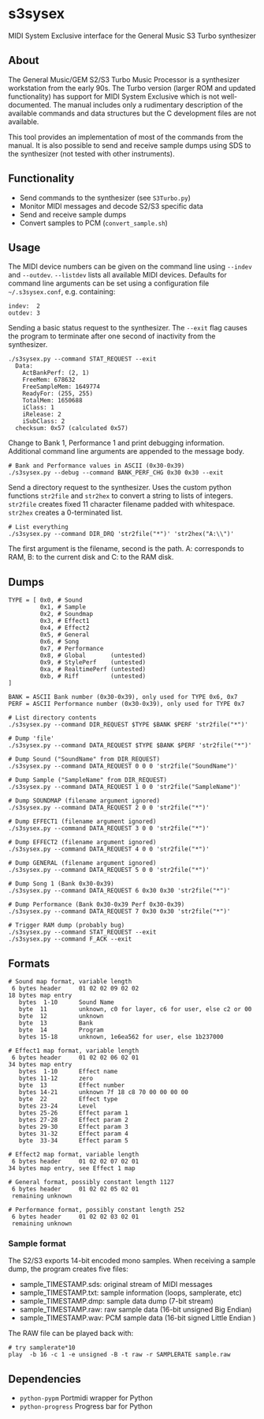 # s3sysex
MIDI System Exclusive interface for the General Music S3 Turbo synthesizer

## About
The General Music/GEM S2/S3 Turbo Music Processor is a synthesizer workstation from the early 90s.  The Turbo version (larger ROM and updated functionality) has support for MIDI System Exclusive which is not well-documented.  The manual includes only a rudimentary description of the available commands and data structures but the C development files are not available.

This tool provides an implementation of most of the commands from the manual.  It is also possible to send and receive sample dumps using SDS to the synthesizer (not tested with other instruments).

## Functionality
* Send commands to the synthesizer (see `S3Turbo.py`)
* Monitor MIDI messages and decode S2/S3 specific data
* Send and receive sample dumps
* Convert samples to PCM (`convert_sample.sh`)

## Usage

The MIDI device numbers can be given on the command line using `--indev` and `--outdev`. `--listdev` lists all available MIDI devices. Defaults for command line arguments can be set using a configuration file `~/.s3sysex.conf`, e.g. containing:
```
indev:  2
outdev: 3
```
Sending a basic status request to the synthesizer. The `--exit` flag causes the program to terminate after one second of inactivity from the synthesizer.
```
./s3sysex.py --command STAT_REQUEST --exit
  Data:
    ActBankPerf: (2, 1)
    FreeMem: 678632
    FreeSampleMem: 1649774
    ReadyFor: (255, 255)
    TotalMem: 1650688
    iClass: 1
    iRelease: 2
    iSubClass: 2
  checksum: 0x57 (calculated 0x57)
```

Change to Bank 1, Performance 1 and print debugging information. Additional command line arguments are appended to the message body.
```
# Bank and Performance values in ASCII (0x30-0x39)
./s3sysex.py --debug --command BANK_PERF_CHG 0x30 0x30 --exit
```

Send a directory request to the synthesizer. Uses the custom python functions `str2file` and `str2hex` to convert a string to lists of integers. `str2file` creates fixed 11 character filename padded with whitespace.  `str2hex` creates a 0-terminated list.

```
# List everything
./s3sysex.py --command DIR_DRQ 'str2file("*")' 'str2hex("A:\\")'
```

The first argument is the filename, second is the path. A: corresponds to RAM, B: to the current disk and C: to the RAM disk.

## Dumps
```
TYPE = [ 0x0, # Sound
         0x1, # Sample
         0x2, # Soundmap
         0x3, # Effect1
         0x4, # Effect2
         0x5, # General
         0x6, # Song
         0x7, # Performance
         0x8, # Global       (untested)
         0x9, # StylePerf    (untested)
         0xa, # RealtimePerf (untested)
         0xb, # Riff         (untested)
]

BANK = ASCII Bank number (0x30-0x39), only used for TYPE 0x6, 0x7
PERF = ASCII Performance number (0x30-0x39), only used for TYPE 0x7

# List directory contents
./s3sysex.py --command DIR_REQUEST $TYPE $BANK $PERF 'str2file("*")'

# Dump 'file'
./s3sysex.py --command DATA_REQUEST $TYPE $BANK $PERF 'str2file("*")'

# Dump Sound ("SoundName" from DIR_REQUEST)
./s3sysex.py --command DATA_REQUEST 0 0 0 'str2file("SoundName")'

# Dump Sample ("SampleName" from DIR_REQUEST)
./s3sysex.py --command DATA_REQUEST 1 0 0 'str2file("SampleName")'

# Dump SOUNDMAP (filename argument ignored)
./s3sysex.py --command DATA_REQUEST 2 0 0 'str2file("*")'

# Dump EFFECT1 (filename argument ignored)
./s3sysex.py --command DATA_REQUEST 3 0 0 'str2file("*")'

# Dump EFFECT2 (filename argument ignored)
./s3sysex.py --command DATA_REQUEST 4 0 0 'str2file("*")'

# Dump GENERAL (filename argument ignored)
./s3sysex.py --command DATA_REQUEST 5 0 0 'str2file("*")'

# Dump Song 1 (Bank 0x30-0x39)
./s3sysex.py --command DATA_REQUEST 6 0x30 0x30 'str2file("*")'

# Dump Performance (Bank 0x30-0x39 Perf 0x30-0x39)
./s3sysex.py --command DATA_REQUEST 7 0x30 0x30 'str2file("*")'

# Trigger RAM dump (probably bug)
./s3sysex.py --command STAT_REQUEST --exit
./s3sysex.py --command F_ACK --exit
```

## Formats

```
# Sound map format, variable length
 6 bytes header     01 02 02 09 02 02
18 bytes map entry
   bytes  1-10      Sound Name
   byte  11         unknown, c0 for layer, c6 for user, else c2 or 00
   byte  12         unknown
   byte  13         Bank
   byte  14         Program
   bytes 15-18      unknown, 1e6ea562 for user, else 1b237000

# Effect1 map format, variable length
 6 bytes header     01 02 02 06 02 01
34 bytes map entry
   bytes  1-10      Effect name
   bytes 11-12      zero
   byte  13         Effect number
   bytes 14-21      unknown 7f 18 c8 70 00 00 00 00
   byte  22         Effect type
   bytes 23-24      Level
   bytes 25-26      Effect param 1
   bytes 27-28      Effect param 2
   bytes 29-30      Effect param 3
   bytes 31-32      Effect param 4
   byte  33-34      Effect param 5

# Effect2 map format, variable length
 6 bytes header     01 02 02 07 02 01
34 bytes map entry, see Effect 1 map

# General format, possibly constant length 1127
 6 bytes header     01 02 02 05 02 01
 remaining unknown

# Performance format, possibly constant length 252
 6 bytes header     01 02 02 03 02 01
 remaining unknown
```

### Sample format
The S2/S3 exports 14-bit encoded mono samples. When receiving a sample dump, the program creates five files:
* sample_TIMESTAMP.sds: original stream of MIDI messages
* sample_TIMESTAMP.txt: sample information (loops, samplerate, etc)
* sample_TIMESTAMP.dmp: sample data dump (7-bit stream)
* sample_TIMESTAMP.raw: raw sample data (16-bit unsigned Big Endian)
* sample_TIMESTAMP.wav: PCM sample data (16-bit signed Little Endian )

The RAW file can be played back with:
```
# try samplerate*10
play  -b 16 -c 1 -e unsigned -B -t raw -r SAMPLERATE sample.raw
```

## Dependencies
* `python-pypm` Portmidi wrapper for Python
* `python-progress` Progress bar for Python
